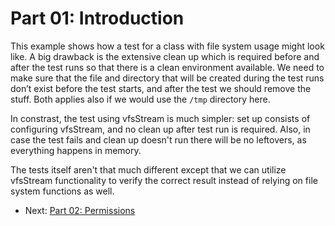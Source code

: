Part 01: Introduction
=====================

This example shows how a test for a class with file system usage might look like.
A big drawback is the extensive clean up which is required before and after the
test runs so that there is a clean environment available. We need to make sure
that the file and directory that will be created during the test runs don’t exist
before the test starts, and after the test we should remove the stuff. Both
applies also if we would use the `/tmp` directory here.

In constrast, the test using vfsStream is much simpler: set up consists of
configuring vfsStream, and no clean up after test run is required. Also, in case
the test fails and clean up doesn't run there will be no leftovers, as everything
happens in memory.

The tests itself aren't that much different except that we can utilize vfsStream
functionality to verify the correct result instead of relying on file system
functions as well.


* Next: [Part 02: Permissions](https://github.com/bovigo/vfs-stream-examples/tree/master/src/part02)
